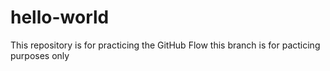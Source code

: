 # hello-world
This repository is for practicing the GitHub Flow
this branch is for pacticing purposes only 
